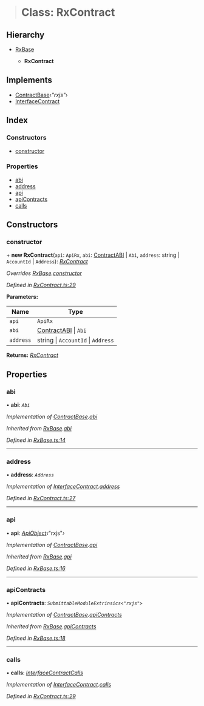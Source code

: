 > # Class: RxContract

## Hierarchy

* [RxBase](_rxbase_.rxbase.md)

  * **RxContract**

## Implements

* [ContractBase](../interfaces/_types_.contractbase.md)‹*"rxjs"*›
* [InterfaceContract](../interfaces/_types_.interfacecontract.md)

## Index

### Constructors

* [constructor](_rxcontract_.rxcontract.md#constructor)

### Properties

* [abi](_rxcontract_.rxcontract.md#abi)
* [address](_rxcontract_.rxcontract.md#address)
* [api](_rxcontract_.rxcontract.md#api)
* [apiContracts](_rxcontract_.rxcontract.md#apicontracts)
* [calls](_rxcontract_.rxcontract.md#calls)

## Constructors

###  constructor

\+ **new RxContract**(`api`: `ApiRx`, `abi`: [ContractABI](../interfaces/_types_.contractabi.md) | `Abi`, `address`: string | `AccountId` | `Address`): *[RxContract](_rxcontract_.rxcontract.md)*

*Overrides [RxBase](_rxbase_.rxbase.md).[constructor](_rxbase_.rxbase.md#constructor)*

*Defined in [RxContract.ts:29](https://github.com/polkadot-js/api/blob/a45e313/packages/api-contract/src/RxContract.ts#L29)*

**Parameters:**

Name | Type |
------ | ------ |
`api` | `ApiRx` |
`abi` | [ContractABI](../interfaces/_types_.contractabi.md) \| `Abi` |
`address` | string \| `AccountId` \| `Address` |

**Returns:** *[RxContract](_rxcontract_.rxcontract.md)*

## Properties

###  abi

• **abi**: *`Abi`*

*Implementation of [ContractBase](../interfaces/_types_.contractbase.md).[abi](../interfaces/_types_.contractbase.md#abi)*

*Inherited from [RxBase](_rxbase_.rxbase.md).[abi](_rxbase_.rxbase.md#abi)*

*Defined in [RxBase.ts:14](https://github.com/polkadot-js/api/blob/a45e313/packages/api-contract/src/RxBase.ts#L14)*

___

###  address

• **address**: *`Address`*

*Implementation of [InterfaceContract](../interfaces/_types_.interfacecontract.md).[address](../interfaces/_types_.interfacecontract.md#address)*

*Defined in [RxContract.ts:27](https://github.com/polkadot-js/api/blob/a45e313/packages/api-contract/src/RxContract.ts#L27)*

___

###  api

• **api**: *[ApiObject](../modules/_types_.md#apiobject)‹*"rxjs"*›*

*Implementation of [ContractBase](../interfaces/_types_.contractbase.md).[api](../interfaces/_types_.contractbase.md#api)*

*Inherited from [RxBase](_rxbase_.rxbase.md).[api](_rxbase_.rxbase.md#api)*

*Defined in [RxBase.ts:16](https://github.com/polkadot-js/api/blob/a45e313/packages/api-contract/src/RxBase.ts#L16)*

___

###  apiContracts

• **apiContracts**: *`SubmittableModuleExtrinsics<"rxjs">`*

*Implementation of [ContractBase](../interfaces/_types_.contractbase.md).[apiContracts](../interfaces/_types_.contractbase.md#apicontracts)*

*Inherited from [RxBase](_rxbase_.rxbase.md).[apiContracts](_rxbase_.rxbase.md#apicontracts)*

*Defined in [RxBase.ts:18](https://github.com/polkadot-js/api/blob/a45e313/packages/api-contract/src/RxBase.ts#L18)*

___

###  calls

• **calls**: *[InterfaceContractCalls](../interfaces/_types_.interfacecontractcalls.md)*

*Implementation of [InterfaceContract](../interfaces/_types_.interfacecontract.md).[calls](../interfaces/_types_.interfacecontract.md#calls)*

*Defined in [RxContract.ts:29](https://github.com/polkadot-js/api/blob/a45e313/packages/api-contract/src/RxContract.ts#L29)*